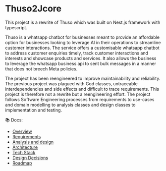 # Thuso2Jcore

This project is a rewrite of Thuso which was built on Nest.js framework with typescript.

Thuso is a whatsapp chatbot for businesses meant to provide an affordable option for businesses looking to leverage AI
in their operations to streamline customer interactions. The service offers a customisable whatsapp chatbot to address
customer enquiries timely, track customer interactions and interests and showcase products and services. It also allows
the business to leverage the whatsapp business api to sent bulk messages in a manner that does not breech Meta policies.

The project has been reengineered to improve maintainability and reliability. The previous project was plagued with God
classes, untraceable interdependencies and side effects and difficult to trace requirements. This project is therefore not
a rewrite but a reengineering effort. The project follows Software Engineering processes from requirements to use-cases
and domain modelling to analysis classes and design classes to implementation and testing.

📚 Docs:
- [Overview](docs/00-Overview.md)
- [Requirements](docs/01-Requirements.md)
- [Analysis and design](docs/02-Analysis-and-design.md)
- [Architecture](docs/03-Architecture.md)
- [Tech Stack](docs/04-Tech-Stack.md)
- [Design Decisions](docs/05-Decisions.md)
- [Roadmap](docs/06-Roadmap.md)